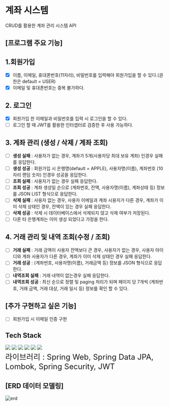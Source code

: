 # 계좌 시스템
CRUD를 활용한 계좌 관리 시스템 API
## [프로그램 주요 기능]
## 1.회원가입

- [x] 이름, 이메일, 휴대폰번호(11자리), 비밀번호를 입력해야 회원가입을 할 수 있다.(권한은 default = USER)
- [x] 이메일 및 휴대폰번호는 중복 불가하다.

## 2. 로그인

- [x] 회원가입 한 이메일과 비밀번호를 입력 시 로그인을 할 수 있다.
- [ ] 로그인 할 때 JWT를 활용한 인터셉터로 검증한 후 사용 가능하다.

## 3. 계좌 관리 (생성 / 삭제 / 계좌 조회)
- [ ] **생성 실패** : 사용자가 없는 경우, 계좌가 5개(사용자당 최대 보유 계좌) 인경우 실패를 응답한다.
- [ ] **생성 성공** : 회원가입 시 은행명(default = APPLE), 사용자명(이름), 계좌번호 (10자리 랜덤 숫자)  인경우 성공을 응답한다.
- [ ] **조회 실패** : 사용자가 없는 경우 실패 응답한다.
- [ ] **조회 성공** : 계좌 생성일 순으로 (계좌번호, 잔액, 사용자명(이름), 계좌상태 등) 정보를 JSON LIST 형식으로 응답한다.
- [ ] **삭제 실패** : 사용자 없는 경우, 사용자 이메일과 계좌 시용지가 다른 경우, 계좌가 이미 삭제 상태인 경우, 잔액이 있는 경우 실패 응답한다.
- [ ] **삭제 성공** : 삭제 시 데이터베이스에서 삭제되지 않고 삭제 여부가 저장된다.
- [ ] 다른 타 은행계좌는 이미 생성 되었다고 가정을 한다.

## 4. 거래 관리 및 내역 조회(수정 / 조회)
- [ ] **거래 실패** : 거래 금액이 사용자 잔액보다 큰 경우, 사용자가 없는 경우, 사용자 아이디와 계좌 사용자가 다른 경우, 계좌가 이미 삭제 상태인 경우 실패 응답한다.
- [ ] **거래 성공** : (계좌번호, 사용자명(이름), 거래금액 등) 정보를 JSON 형식으로 응답한다. 
- [ ] **내역조회 실패** : 거래 내역이 없는경우 실패 응답한다.
- [ ] **내역조회 성공** : 최신 순으로 정렬 및 paging 처리가 되며 페이지 당 7개씩 (계좌번호, 거래 금액, 거래 대상, 거래 일시 등) 정보를 확인 할 수 있다.

## [추가 구현하고 싶은 기능]
- [ ] 회원가입 시 이메일 인증 구현

## Tech Stack
<div>
<img src="https://img.shields.io/badge/java-007396?style=for-the-badge&logo=java&logoColor=white">
<img src="https://img.shields.io/badge/mariaDB-003545?style=for-the-badge&logo=mariaDB&logoColor=white">
<img src="https://img.shields.io/badge/springboot-6DB33F?style=for-the-badge&logo=springboot&logoColor=white">
<img src="https://img.shields.io/badge/gradle-02303A?style=for-the-badge&logo=gradle&logoColor=white">
<img src="https://img.shields.io/badge/git-F05032?style=for-the-badge&logo=git&logoColor=white">
<img src="https://img.shields.io/badge/github-181717?style=for-the-badge&logo=github&logoColor=white">
</div>

<div>
  <span style="font-size:24px;">라이브러리 : </span>
  <span style="font-size:24px;">Spring Web, Spring Data JPA, Lombok, Spring Security, JWT</span>
</div>

## [ERD 데이터 모델링]
![erd](https://github.com/youngsik823/Fintech/assets/109953656/25dc898b-0681-4d9d-bd4b-b1eeb5e3def1)


